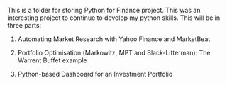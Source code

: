 This is a folder for storing Python for Finance project. This was an interesting project to continue to develop my python skills. This will be in three parts:

1. Automating Market Research with Yahoo Finance and MarketBeat

2. Portfolio Optimisation (Markowitz, MPT and Black-Litterman); The Warrent Buffet example

3. Python-based Dashboard for an Investment Portfolio
